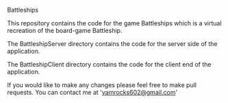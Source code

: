  Battleships

This repository contains the code for the game Battleships which is a virtual recreation of the board-game Battleship.

The BattleshipServer directory contains the code for the server side of the application.

The BattleshipClient directory contains the code for the client end of the application.

If you would like to make any changes please feel free to make pull requests. You can contact me at 'vamrocks602@gmail.com'
